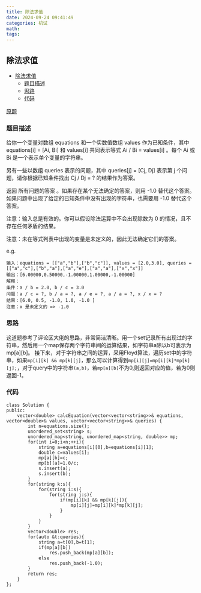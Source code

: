 ```yaml
---
title: 除法求值
date: 2024-09-24 09:41:49
categories: 机试
math:
tags:
---
```

## 除法求值

<!-- TOC -->

- [除法求值](#除法求值)
    - [题目描述](#题目描述)
    - [思路](#思路)
    - [代码](#代码)

<!-- /TOC -->

[原题](https://leetcode.cn/problems/evaluate-division/description)


### 题目描述
给你一个变量对数组 equations 和一个实数值数组 values 作为已知条件，其中 equations[i] = [Ai, Bi] 和 values[i] 共同表示等式 Ai / Bi = values[i] 。每个 Ai 或 Bi 是一个表示单个变量的字符串。

另有一些以数组 queries 表示的问题，其中 queries[j] = [Cj, Dj] 表示第 j 个问题，请你根据已知条件找出 Cj / Dj = ? 的结果作为答案。

返回 所有问题的答案 。如果存在某个无法确定的答案，则用 -1.0 替代这个答案。如果问题中出现了给定的已知条件中没有出现的字符串，也需要用 -1.0 替代这个答案。

注意：输入总是有效的。你可以假设除法运算中不会出现除数为 0 的情况，且不存在任何矛盾的结果。

注意：未在等式列表中出现的变量是未定义的，因此无法确定它们的答案。

e.g.
```
输入：equations = [["a","b"],["b","c"]], values = [2.0,3.0], queries = [["a","c"],["b","a"],["a","e"],["a","a"],["x","x"]]
输出：[6.00000,0.50000,-1.00000,1.00000,-1.00000]
解释：
条件：a / b = 2.0, b / c = 3.0
问题：a / c = ?, b / a = ?, a / e = ?, a / a = ?, x / x = ?
结果：[6.0, 0.5, -1.0, 1.0, -1.0 ]
注意：x 是未定义的 => -1.0
```
### 思路
这道题参考了评论区大佬的思路，非常简洁清晰。用一个set记录所有出现过的字符串，然后用一个map保存两个字符串间的运算结果，如字符串a除以b可表示为mp[a][b]。
接下来，对于字符串之间的运算，采用Floyd算法，遍历set中的字符串，如果`mp[i][k] && mp[k][j]`，那么可以计算得到`mp[i][j]=mp[i][k]*mp[k][j];`，对于query中的字符串`(a,b)`，若`mp[a][b]`不为0,则返回对应的值，若为0则返回-1。
### 代码
```
class Solution {
public:
    vector<double> calcEquation(vector<vector<string>>& equations, vector<double>& values, vector<vector<string>>& queries) {
        int n=equations.size();
        unordered_set<string> s;
        unordered_map<string, unordered_map<string, double>> mp;
        for(int i=0;i<n;++i){
            string a=equations[i][0],b=equations[i][1];
            double c=values[i];
            mp[a][b]=c;
            mp[b][a]=1.0/c;
            s.insert(a);
            s.insert(b);
        }
        for(string k:s){
            for(string i:s){
                for(string j:s){
                    if(mp[i][k] && mp[k][j]){
                        mp[i][j]=mp[i][k]*mp[k][j];
                    }
                }
            }
        }
        vector<double> res;
        for(auto &t:queries){
            string a=t[0],b=t[1];
            if(mp[a][b])
                res.push_back(mp[a][b]);
            else
                res.push_back(-1.0);
        }
        return res;
    }
};
```